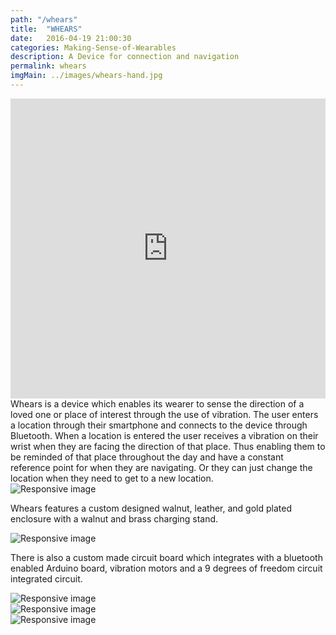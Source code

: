 ```yaml
---
path: "/whears"
title:  "WHEARS"
date:   2016-04-19 21:00:30
categories: Making-Sense-of-Wearables
description: A Device for connection and navigation
permalink: whears
imgMain: ../images/whears-hand.jpg
---
```


<div>
	<iframe width="100%" height="480" src="https://www.youtube.com/embed/JSgkgHqbBLo" frameborder="0" allowfullscreen></iframe>
</div>
<div>
	Whears is a device which enables its wearer to sense the direction of a loved one or place of interest through the use of vibration. The user enters a location through their smartphone and connects to the device through Bluetooth. When a location is entered the user receives a vibration on their wrist when they are facing the direction of that place. Thus enabling them to be reminded of that place throughout the day and have a constant reference point for when they are navigating. Or they can just change the location when they need to get to a new location. 
</div>

<div className="col-xs-11">
	<img src="../images/whears-2.jpg" className="img-responsive" alt="Responsive image"/>
</div>
<div className="col-xs-11">
	<p className="p-break">
		Whears features a custom designed walnut, leather, and gold plated enclosure with a walnut and brass charging stand.
	</p>	
</div>
<div className="col-xs-11">
	<img src="../images/whears-board.jpg" className="img-responsive" alt="Responsive image"/>
</div>
<div className="col-xs-11">
	<p className="p-break">
		There is also a custom made circuit board which integrates with a bluetooth enabled Arduino board, vibration motors and a 9 degrees of freedom circuit integrated circuit.
	</p>
</div>
<Row>
<div className="col-xs-4">
	<img src="../images/whears-search.png" className="img-responsive" alt="Responsive image"/>
</div>
<div className="col-xs-4">
	<img src="../images/whears-search-2.png" className="img-responsive" alt="Responsive image"/>
</div>
<div className="col-xs-4">
	<img src="../images/whears-search-3.png" className="img-responsive" alt="Responsive image"/>
</div>


